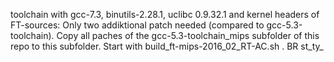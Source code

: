 toolchain with gcc-7.3, binutils-2.28.1, uclibc 0.9.32.1 and kernel headers of FT-sources: 
Only two addiktional patch needed (compared to gcc-5.3-toolchain). Copy all paches of the gcc-5.3-toolchain_mips subfolder of this repo to this subfolder. 
Start with build_ft-mips-2016_02_RT-AC.sh .
BR
st_ty_
